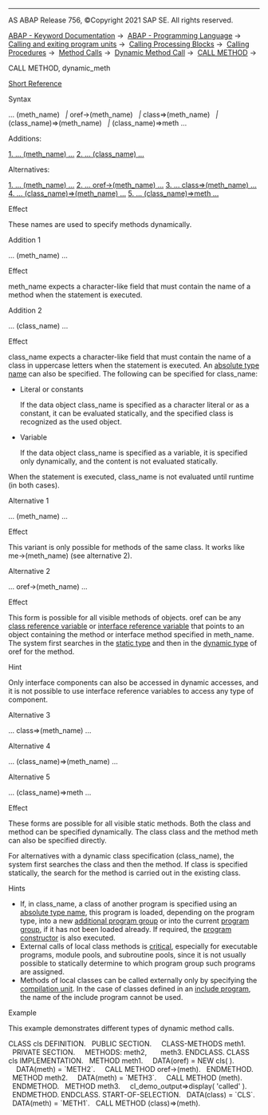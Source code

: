   

* * *

AS ABAP Release 756, ©Copyright 2021 SAP SE. All rights reserved.

[ABAP - Keyword Documentation](https://help.sap.com/doc/abapdocu_756_index_htm/7.56/en-US/abenabap.htm) →  [ABAP - Programming Language](https://help.sap.com/doc/abapdocu_756_index_htm/7.56/en-US/abenabap_reference.htm) →  [Calling and exiting program units](https://help.sap.com/doc/abapdocu_756_index_htm/7.56/en-US/abenabap_execution.htm) →  [Calling Processing Blocks](https://help.sap.com/doc/abapdocu_756_index_htm/7.56/en-US/abencall_processing_blocks.htm) →  [Calling Procedures](https://help.sap.com/doc/abapdocu_756_index_htm/7.56/en-US/abencall_procedures.htm) →  [Method Calls](https://help.sap.com/doc/abapdocu_756_index_htm/7.56/en-US/abenmethod_calls.htm) →  [Dynamic Method Call](https://help.sap.com/doc/abapdocu_756_index_htm/7.56/en-US/abenmethod_calls_dynamic.htm) →  [CALL METHOD](https://help.sap.com/doc/abapdocu_756_index_htm/7.56/en-US/abapcall_method_dynamic.htm) → 

CALL METHOD, dynamic\_meth

[Short Reference](https://help.sap.com/doc/abapdocu_756_index_htm/7.56/en-US/abapcall_method_shortref.htm)

Syntax

... (meth\_name)
  *|* oref->(meth\_name)
  *|* class=>(meth\_name)
  *|* (class\_name)=>(meth\_name)
  *|* (class\_name)=>meth ...

Additions:

[1\. ... (meth\_name) ...](#!ABAP_ADDITION_1@1@)
[2\. ... (class\_name) ...](#!ABAP_ADDITION_2@2@)

Alternatives:

[1\. ... (meth\_name) ...](#!ABAP_ALTERNATIVE_1@1@)
[2\. ... oref->(meth\_name) ...](#!ABAP_ALTERNATIVE_2@2@)
[3\. ... class=>(meth\_name) ...](#!ABAP_ALTERNATIVE_3@3@)
[4\. ... (class\_name)=>(meth\_name) ...](#!ABAP_ALTERNATIVE_4@4@)
[5\. ... (class\_name)=>meth ...](#!ABAP_ALTERNATIVE_5@5@)

Effect

These names are used to specify methods dynamically.

Addition 1   

... (meth\_name) ...

Effect

meth\_name expects a character-like field that must contain the name of a method when the statement is executed.

Addition 2   

... (class\_name) ...

Effect

class\_name expects a character-like field that must contain the name of a class in uppercase letters when the statement is executed. An [absolute type name](https://help.sap.com/doc/abapdocu_756_index_htm/7.56/en-US/abenabsolute_typename_glosry.htm "Glossary Entry") can also be specified. The following can be specified for class\_name:

-   Literal or constants
    
    If the data object class\_name is specified as a character literal or as a constant, it can be evaluated statically, and the specified class is recognized as the used object.
    
-   Variable
    
    If the data object class\_name is specified as a variable, it is specified only dynamically, and the content is not evaluated statically.
    

When the statement is executed, class\_name is not evaluated until runtime (in both cases).

Alternative 1   

... (meth\_name) ...

Effect

This variant is only possible for methods of the same class. It works like me->(meth\_name) (see alternative 2).

Alternative 2   

... oref->(meth\_name) ...

Effect

This form is possible for all visible methods of objects. oref can be any [class reference variable](https://help.sap.com/doc/abapdocu_756_index_htm/7.56/en-US/abenclass_reference_variabl_glosry.htm "Glossary Entry") or [interface reference variable](https://help.sap.com/doc/abapdocu_756_index_htm/7.56/en-US/abeninterface_ref_variable_glosry.htm "Glossary Entry") that points to an object containing the method or interface method specified in meth\_name. The system first searches in the [static type](https://help.sap.com/doc/abapdocu_756_index_htm/7.56/en-US/abenstatic_type_glosry.htm "Glossary Entry") and then in the [dynamic type](https://help.sap.com/doc/abapdocu_756_index_htm/7.56/en-US/abendynamic_type_glosry.htm "Glossary Entry") of oref for the method.

Hint

Only interface components can also be accessed in dynamic accesses, and it is not possible to use interface reference variables to access any type of component.

Alternative 3   

... class=>(meth\_name) ...

Alternative 4   

... (class\_name)=>(meth\_name) ...

Alternative 5   

... (class\_name)=>meth ...

Effect

These forms are possible for all visible static methods. Both the class and method can be specified dynamically. The class class and the method meth can also be specified directly.

For alternatives with a dynamic class specification (class\_name), the system first searches the class and then the method. If class is specified statically, the search for the method is carried out in the existing class.

Hints

-   If, in class\_name, a class of another program is specified using an [absolute type name](https://help.sap.com/doc/abapdocu_756_index_htm/7.56/en-US/abenabsolute_typename_glosry.htm "Glossary Entry"), this program is loaded, depending on the program type, into a new [additional program group](https://help.sap.com/doc/abapdocu_756_index_htm/7.56/en-US/abenadditional_prog_group_glosry.htm "Glossary Entry") or into the current [program group](https://help.sap.com/doc/abapdocu_756_index_htm/7.56/en-US/abenprogram_group_glosry.htm "Glossary Entry"), if it has not been loaded already. If required, the [program constructor](https://help.sap.com/doc/abapdocu_756_index_htm/7.56/en-US/abenprogram_constructor_glosry.htm "Glossary Entry") is also executed.
-   External calls of local class methods is [critical](https://help.sap.com/doc/abapdocu_756_index_htm/7.56/en-US/abenprogram_groups.htm), especially for executable programs, module pools, and subroutine pools, since it is not usually possible to statically determine to which program group such programs are assigned.
-   Methods of local classes can be called externally only by specifying the [compilation unit](https://help.sap.com/doc/abapdocu_756_index_htm/7.56/en-US/abencompilation_unit_glosry.htm "Glossary Entry"). In the case of classes defined in an [include program](https://help.sap.com/doc/abapdocu_756_index_htm/7.56/en-US/abeninclude_program_glosry.htm "Glossary Entry"), the name of the include program cannot be used.

Example

This example demonstrates different types of dynamic method calls.

CLASS cls DEFINITION.
  PUBLIC SECTION.
    CLASS-METHODS meth1.
  PRIVATE SECTION.
    METHODS: meth2,
      meth3.
ENDCLASS.
CLASS cls IMPLEMENTATION.
  METHOD meth1.
    DATA(oref) = NEW cls( ).
    DATA(meth) = \`METH2\`.
    CALL METHOD oref->(meth).
  ENDMETHOD.
  METHOD meth2.
    DATA(meth) = \`METH3\`.
    CALL METHOD (meth).
  ENDMETHOD.
  METHOD meth3.
    cl\_demo\_output=>display( 'called' ).
  ENDMETHOD.
ENDCLASS.
START-OF-SELECTION.
  DATA(class) = \`CLS\`.
  DATA(meth) = \`METH1\`.
  CALL METHOD (class)=>(meth).